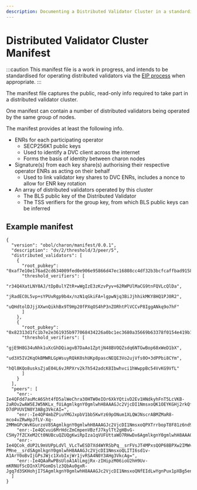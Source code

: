 ```yaml
---
description: Documenting a Distributed Validator Cluster in a standardised file format
---
```


# Distributed Validator Cluster Manifest

:::caution
This manifest file is a work in progress, and intends to be standardised for operating distributed validators via the [EIP process](../dvk/01_distributed-validator-keys.md#standardising-the-format-of-dvks) when appropriate.
:::

The manifest file captures the public, read-only info required to take part in a distributed validator cluster.

One manifest can contain a number of distributed validators being operated by the same group of nodes.

The manifest provides at least the following info.

- ENRs for each participating operator
  - SECP256K1 public keys
  - Used to identify a DVC client across the internet
  - Forms the basis of identity between charon nodes
- Signature(s) from each key share(s) authorising their respective operator ENRs as acting on their behalf
  - Used to link validator key shares to DVC ENRs, includes a nonce to allow for ENR key rotation
- An array of distributed validators operated by this cluster
  - The BLS public key of the Distributed Validator
  - The TSS verifiers for the group key, from which BLS public keys can be inferred

## Example manifest

```json5 title="manifest.yaml"
{
  "version": "obol/charon/manifest/0.0.1",
  "description": "dv/2/threshold/3/peer/5",
  "distributed_validators": [
    {
      "root_pubkey": "0xaf7e10e176ad2cd634009fed0e906e95866d47ec16808cc4df32b3bcfcaffbad9158f52531a086f6d9c54152dc4250da",
      "threshold_verifiers": [
        "r34Q4XatLNY0AJ/tDpBulYZtR+wWgIzE3zKzvPyv+62RWPUlMaCG9tnFQVLcQlDa",
        "jRadEC0L5vp+sYPUvRgp9b4x/nzN1qGkiFA+lgpwNjq3BiJjhhikMKY8HQ1PJ0R2",
        "uQHdtolDJjjXXwnQikhBx9T9Hp20fPXqOS4hP3nZORhtPlVCCvP8IggANkq9o7hF"
      ]
    },
    {
      "root_pubkey": "0x82313d1fc1b7e2e361935b977068434226a0bc1ec3680a35669b63378f0154e419b1daba3531b0068a7af3159e0f56d7",
      "threshold_verifiers": [
        "gjE9H8G34uNhk1uXcGhDQiagvB7DaAo1ZptjN48BVOQZsdq6NTGwBop68xWeD1bX",
        "ud3X5IV2KqOkBMWRLGpWsuyRQkK0shUKp8pascNEQE3Vo2ujVfs0O+3dPPbi8CYm",
        "hQl8KQo8usksZjaE04L6vJRPXrv2k7h542adcK8Ibwhvci1hWwppBc54VvKG9VfL"
      ]
    }
  ],
  "peers": [
    "enr:-Ie4QFdd7auMcA6Sht4fD5alWeChra30HTW0eIOr6XkYQtivD2Ev1HNdkyhFnT5LcVKB-2aROv2wAW5EJW5NKLx_fUiAgmlkgnY0gmlwhH8AAAGJc2VjcDI1NmsxoQK1OEYKGHj2rkQflwpMENJhr9_AAVIMdgRjp-D7dPVUVIN0Y3ABg3VkcAI=",
    "enr:-Ie4QP4mbZPiuYMGJxpbV1bb5KwYz69pONum1XLQWJNscrABMZMaR8-mco4vZRwHpJfLV-Xq-2MMmGPcWvKGurzoV8SAgmlkgnY0gmlwhH8AAAGJc2VjcDI1NmsxoQPXTrrbopT8F81z6nd9BP6OMaiXdU4hovsGz4alw74JkIN0Y3ADg3VkcAQ=",
    "enr:-Ie4QCvui6MrHdcZmCmpenVBzfJ7kylTt2gHBvG-C5Hy7fZCXeM2Ct0NUBcuQZUQgKwiRpIza1qVUFUttaWO7RHwDx6AgmlkgnY0gmlwhH8AAAGJc2VjcDI1NmsxoQLmzL1T7YS3su4_059MUAQD3Dk8PM8Jh_1qq8jUzeaRWoN0Y3AFg3VkcAY=",
    "enr:-Ie4QCok_dUP2L9mVUPpLdVl_VLcTwESD7Xd4WYRSbPq__srFVsJT4MPxsQOP68BPXw2IMWvThA6SfBs-PMne__srdSAgmlkgnY0gmlwhH8AAAGJc2VjcDI1NmsxoQLITI6sd1v-A1ArY0oBvIjGPsJWjc1XvbIxjWr1jvRSA4N0Y3AHg3VkcAg=",
    "enr:-Ie4QAaRwPBsUloA1AlLmgjRx-zIHipzM06ioU2hH9Uv-mKRNUfScDInXlPGomDslz3QbAu0gxR-Jgq7d3SKHohjI7SAgmlkgnY0gmlwhH8AAAGJc2VjcDI1NmsxoQNfEIdLwYgnPux1pXBg5enZ8jlIsPzMtHAJH1tnRfeMiYN0Y3AJg3VkcAo="
  ]
}

```
